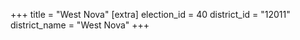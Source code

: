 +++
title = "West Nova"
[extra]
election_id = 40
district_id = "12011"
district_name = "West Nova"
+++

